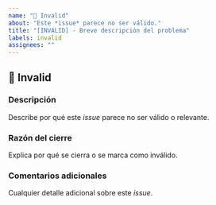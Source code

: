 ```yaml
---
name: "🚫 Invalid"
about: "Este *issue* parece no ser válido."
title: "[INVALID] - Breve descripción del problema"
labels: invalid
assignees: ""
---
```


## 🚫 Invalid

### Descripción

Describe por qué este *issue* parece no ser válido o relevante.

### Razón del cierre

Explica por qué se cierra o se marca como inválido.

### Comentarios adicionales

Cualquier detalle adicional sobre este *issue*.
